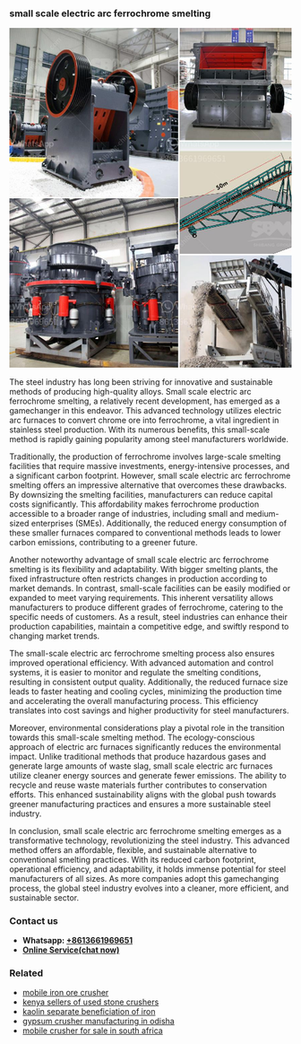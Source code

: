 <h3>small scale electric arc ferrochrome smelting</h3><img src='1706767212.jpg' alt=''><p>The steel industry has long been striving for innovative and sustainable methods of producing high-quality alloys. Small scale electric arc ferrochrome smelting, a relatively recent development, has emerged as a gamechanger in this endeavor. This advanced technology utilizes electric arc furnaces to convert chrome ore into ferrochrome, a vital ingredient in stainless steel production. With its numerous benefits, this small-scale method is rapidly gaining popularity among steel manufacturers worldwide.</p><p>Traditionally, the production of ferrochrome involves large-scale smelting facilities that require massive investments, energy-intensive processes, and a significant carbon footprint. However, small scale electric arc ferrochrome smelting offers an impressive alternative that overcomes these drawbacks. By downsizing the smelting facilities, manufacturers can reduce capital costs significantly. This affordability makes ferrochrome production accessible to a broader range of industries, including small and medium-sized enterprises (SMEs). Additionally, the reduced energy consumption of these smaller furnaces compared to conventional methods leads to lower carbon emissions, contributing to a greener future.</p><p>Another noteworthy advantage of small scale electric arc ferrochrome smelting is its flexibility and adaptability. With bigger smelting plants, the fixed infrastructure often restricts changes in production according to market demands. In contrast, small-scale facilities can be easily modified or expanded to meet varying requirements. This inherent versatility allows manufacturers to produce different grades of ferrochrome, catering to the specific needs of customers. As a result, steel industries can enhance their production capabilities, maintain a competitive edge, and swiftly respond to changing market trends.</p><p>The small-scale electric arc ferrochrome smelting process also ensures improved operational efficiency. With advanced automation and control systems, it is easier to monitor and regulate the smelting conditions, resulting in consistent output quality. Additionally, the reduced furnace size leads to faster heating and cooling cycles, minimizing the production time and accelerating the overall manufacturing process. This efficiency translates into cost savings and higher productivity for steel manufacturers.</p><p>Moreover, environmental considerations play a pivotal role in the transition towards this small-scale smelting method. The ecology-conscious approach of electric arc furnaces significantly reduces the environmental impact. Unlike traditional methods that produce hazardous gases and generate large amounts of waste slag, small scale electric arc furnaces utilize cleaner energy sources and generate fewer emissions. The ability to recycle and reuse waste materials further contributes to conservation efforts. This enhanced sustainability aligns with the global push towards greener manufacturing practices and ensures a more sustainable steel industry.</p><p>In conclusion, small scale electric arc ferrochrome smelting emerges as a transformative technology, revolutionizing the steel industry. This advanced method offers an affordable, flexible, and sustainable alternative to conventional smelting practices. With its reduced carbon footprint, operational efficiency, and adaptability, it holds immense potential for steel manufacturers of all sizes. As more companies adopt this gamechanging process, the global steel industry evolves into a cleaner, more efficient, and sustainable sector.</p><h3>Contact us</h3><ul><li><strong>Whatsapp:&nbsp;<a href="https://wa.me/8613661969651">+8613661969651</a></strong></li><li><a href="https://swt.shibang-china.com/?git&amp;zhl&amp;small scale electric arc ferrochrome smelting"><strong>Online Service(chat now)</strong></a></li></ul><h3>Related</h3><ul><li><a href='mobile iron ore crusher.md'>mobile iron ore crusher</a></li><li><a href='kenya sellers of used stone crushers.md'>kenya sellers of used stone crushers</a></li><li><a href='kaolin separate beneficiation of iron.md'>kaolin separate beneficiation of iron</a></li><li><a href='gypsum crusher manufacturing in odisha.md'>gypsum crusher manufacturing in odisha</a></li><li><a href='mobile crusher for sale in south africa.md'>mobile crusher for sale in south africa</a></li></ul>